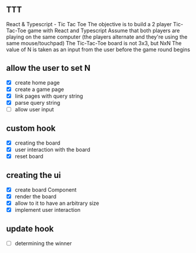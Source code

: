 ## TTT

React & Typescript - Tic Tac Toe
The objective is to build a 2 player Tic-Tac-Toe game with React and Typescript
Assume that both players are playing on the same computer (the players alternate and they're using the same mouse/touchpad)
The Tic-Tac-Toe board is not 3x3, but NxN
The value of N is taken as an input from the user before the game round begins

## allow the user to set N
- [x] create home page
- [x] create a game page
- [x] link pages with query string
- [x] parse query string
- [ ] allow user input

## custom hook
- [x] creating the board
- [x] user interaction with the board
- [x] reset board

## creating the ui
- [x] create board Component
- [x] render the board
- [x] allow to it to have an arbitrary size
- [x] implement user interaction

## update hook
- [ ] determining the winner